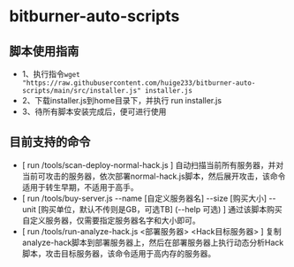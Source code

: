# bitburner-auto-scripts
## 脚本使用指南
- 1、执行指令`wget "https://raw.githubusercontent.com/huige233/bitburner-auto-scripts/main/src/installer.js" installer.js`
- 2、下载installer.js到home目录下，并执行 run installer.js
- 3、待所有脚本安装完成后，便可进行使用

## 目前支持的命令
- [ run /tools/scan-deploy-normal-hack.js ] 自动扫描当前所有服务器，并对当前可攻击的服务器，依次部署normal-hack.js脚本，然后展开攻击，该命令适用于转生早期，不适用于高手。    
- [ run /tools/buy-server.js --name [自定义服务器名] --size [购买大小] --unit [购买单位，默认不传则是GB，可选TB] (--help 可选) ] 通过该脚本购买自定义服务器，仅需要指定服务器名字和大小即可。
- [ run /tools/run-analyze-hack.js <部署服务器> <Hack目标服务器> ] 复制analyze-hack脚本到部署服务器上，然后在部署服务器上执行动态分析Hack脚本，攻击目标服务器，该命令适用于高内存的服务器。
